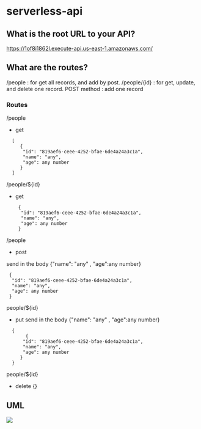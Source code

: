 # serverless-api

## What is the root URL to your API?
https://1of8i1862l.execute-api.us-east-1.amazonaws.com/

## What are the routes?
/people : for get all records, and add by post.
/people/{id} : for get, update, and delete one record.
 POST method : add one record


### Routes
/people
- get

```
  [
     {
      "id": "819aef6-ceee-4252-bfae-6de4a24a3c1a",
      "name": "any",
      "age": any number
     }
  ]
  ```

/people/${id}
- get
    ```
     {
      "id": "819aef6-ceee-4252-bfae-6de4a24a3c1a",
      "name": "any",
      "age": any number
     }

  ```


/people
- post

send in the body {"name": "any" , "age":any number}

     {
      "id": "819aef6-ceee-4252-bfae-6de4a24a3c1a",
      "name": "any",
      "age": any number
     }

people/${id}
- put
send in the body {"name": "any" , "age":any number}
```
  {
       {
      "id": "819aef6-ceee-4252-bfae-6de4a24a3c1a",
      "name": "any",
      "age": any number
     }
  }
```
people/${id}
- delete
{}



## UML
<img src="./Blank diagram.png">